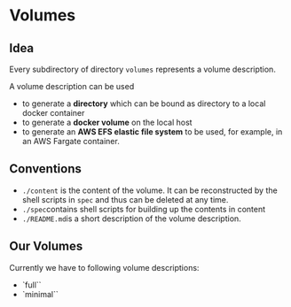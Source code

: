 # Volumes #

## Idea ##
Every subdirectory of directory `volumes` represents a volume description.

A volume description can be used
* to generate a **directory** which can be bound as directory to a local docker container
* to generate a **docker volume** on the local host 
* to generate an **AWS EFS elastic file system** to be used, for example, in an AWS Fargate container.


## Conventions ##

* `./content` is the content of the volume. It can be reconstructed by the shell scripts in `spec` and thus can be deleted at any time.
* `./spec`contains shell scripts for building up the contents in content
* `./README.md`is a short description of the volume description.

## Our Volumes ##

Currently we have to following volume descriptions:

* `full``
* `minimal``




